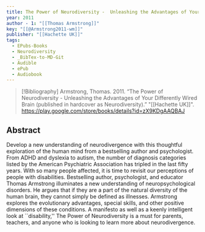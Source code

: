 ```yaml
---
title: The Power of Neurodiversity -  Unleashing the Advantages of Your Differently Wired Brain (published in hardcover as Neurodiversity)
year: 2011
author - 1: "[[Thomas Armstrong]]"
key: "[[@Armstrong2011-wm]]"
publisher: "[[Hachette UK]]"
tags:
  - EPubs-Books
  - Neurodiversity
  - _BibTex-to-MD-Git
  - Audible
  - ePub
  - Audiobook
---
```


> [!Bibliography]
> Armstrong, Thomas. 2011. “The Power of Neurodiversity -  Unleashing the Advantages of Your Differently Wired Brain (published in hardcover as Neurodiversity).” "[[Hachette UK]]". https://play.google.com/store/books/details?id=zX9KDgAAQBAJ

## Abstract
Develop a new understanding of neurodivergence with this thoughtful exploration of the human mind from a bestselling author and psychologist. From ADHD and dyslexia to autism, the number of diagnosis categories listed by the American Psychiatric Association has tripled in the last fifty years. With so many people affected, it is time to revisit our perceptions of people with disabilities. Bestselling author, psychologist, and educator Thomas Armstrong illuminates a new understanding of neuropsychological disorders. He argues that if they are a part of the natural diversity of the human brain, they cannot simply be defined as illnesses. Armstrong explores the evolutionary advantages, special skills, and other positive dimensions of these conditions. A manifesto as well as a keenly intelligent look at ``disability,'' The Power of Neurodiversity is a must for parents, teachers, and anyone who is looking to learn more about neurodivergence.